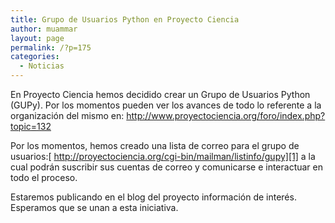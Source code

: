 ```yaml
---
title: Grupo de Usuarios Python en Proyecto Ciencia
author: muammar
layout: page
permalink: /?p=175
categories:
  - Noticias
---
```

En Proyecto Ciencia hemos decidido crear un Grupo de Usuarios Python (GUPy). Por los momentos pueden ver los avances de todo lo referente a la organización del mismo en: <a style="text-decoration: none; font-weight: normal; color: #1b57b1;" href="http://www.proyectociencia.org/foro/index.php?topic=132">http://www.proyectociencia.org/foro/index.php?topic=132</a>

Por los momentos, hemos creado una lista de correo para el grupo de usuarios:[ http://proyectociencia.org/cgi-bin/mailman/listinfo/gupy][1]<a style="text-decoration: none; font-weight: normal; color: #1b57b1;" href="cgi-bin/mailman/listinfo/gupy"> </a>a la cual podrán suscribir sus cuentas de correo y comunicarse e interactuar en todo el proceso.

Estaremos publicando en el blog del proyecto información de interés. Esperamos que se unan a esta iniciativa.

 [1]: http://proyectociencia.org/cgi-bin/mailman/listinfo/gupy
